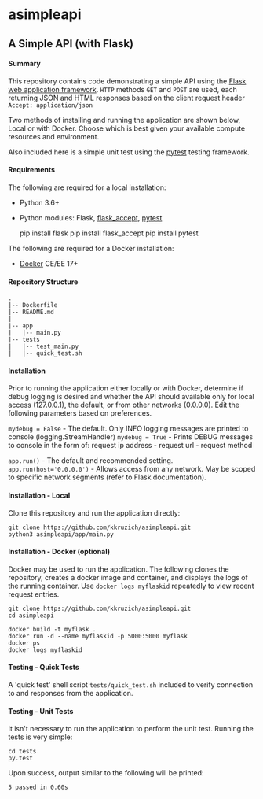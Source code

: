 
# asimpleapi

## A Simple API (with Flask)

#### Summary

This repository contains code demonstrating a simple API using the [Flask web application framework](https://flask.palletsprojects.com). `HTTP`
methods `GET` and `POST` are used, each returning JSON and HTML responses based on the client request header `Accept: application/json`

Two methods of installing and running the application are shown below, Local or with Docker. Choose which is best given your available compute resources and environment.

Also included here is a simple unit test using the [pytest](https://pytest.org) testing framework.

#### Requirements

The following are required for a local installation:

* Python 3.6+
* Python modules: Flask, [flask_accept](https://pypi.org/project/flask_accept), [pytest](https://pytest.org)


    pip install flask
    pip install flask_accept
    pip install pytest

The following are required for a Docker installation:

* [Docker](https://docker.com) CE/EE 17+


#### Repository Structure

    .
    |-- Dockerfile
    |-- README.md
    |
    |-- app
    |   |-- main.py
    |-- tests
    |   |-- test_main.py
    |   |-- quick_test.sh


#### Installation

Prior to running the application either locally or with Docker, determine if debug logging is desired and whether the API should available only for local
access (127.0.0.1), the default, or from other networks (0.0.0.0). Edit the following parameters based on preferences.

 `mydebug = False` - The default. Only INFO logging messages are printed to console (logging.StreamHandler)
 `mydebug = True` - Prints DEBUG messages to console in the form of: request ip address - request url - request method

 `app.run()` - The default and recommended setting.
 `app.run(host='0.0.0.0')` - Allows access from any network. May be scoped to specific network segments (refer to Flask documentation).

#### Installation - Local

Clone this repository and run the application directly:

    git clone https://github.com/kkruzich/asimpleapi.git
    python3 asimpleapi/app/main.py


#### Installation - Docker (optional)

Docker may be used to run the application. The following clones the repository, creates a docker image and container, and displays the logs of the running container. Use `docker logs myflaskid` repeatedly to view recent request entries.

    git clone https://github.com/kkruzich/asimpleapi.git
    cd asimpleapi

    docker build -t myflask .
    docker run -d --name myflaskid -p 5000:5000 myflask
    docker ps
    docker logs myflaskid


#### Testing - Quick Tests

A 'quick test' shell script `tests/quick_test.sh` included to verify connection to and responses from the application.

#### Testing - Unit Tests

It isn't necessary to run the application to perform the unit test. Running the tests is very simple:

    cd tests
    py.test

Upon success, output similar to the following will be printed:

    5 passed in 0.60s
